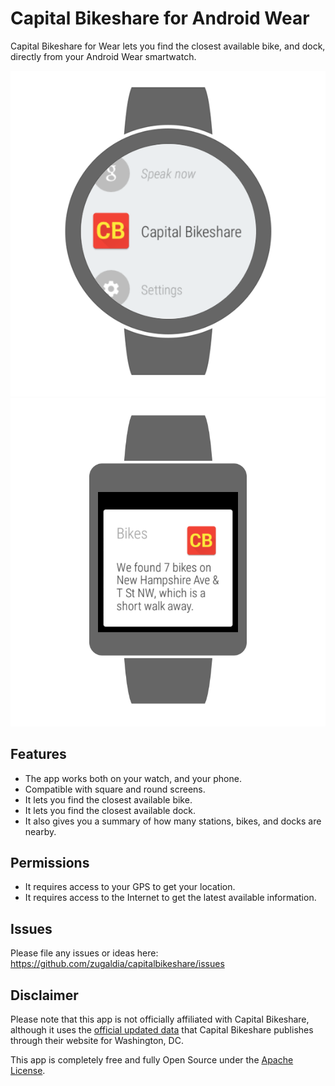 # Capital Bikeshare for Android Wear

Capital Bikeshare for Wear lets you find the closest available bike, and dock, directly from your Android Wear smartwatch.

![Screenshot 1](https://raw.githubusercontent.com/zugaldia/capitalbikeshare/master/assets/wear1_device.png)
![Screenshot 2](https://raw.githubusercontent.com/zugaldia/capitalbikeshare/master/assets/wear3_device.png)

## Features

* The app works both on your watch, and your phone.
* Compatible with square and round screens.
* It lets you find the closest available bike. 
* It lets you find the closest available dock.
* It also gives you a summary of how many stations, bikes, and docks are nearby.

## Permissions

* It requires access to your GPS to get your location.
* It requires access to the Internet to get the latest available information.

## Issues

Please file any issues or ideas here: https://github.com/zugaldia/capitalbikeshare/issues

## Disclaimer

Please note that this app is not officially affiliated with Capital Bikeshare, although it uses the [official updated data](https://github.com/zugaldia/capitalbikeshare/tree/master/appengine) that Capital Bikeshare publishes through their website for Washington, DC.

This app is completely free and fully Open Source under the [Apache License](https://github.com/zugaldia/capitalbikeshare/blob/master/LICENSE).

